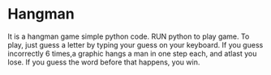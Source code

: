 # Hangman
It is a hangman game simple python code. RUN python to play game. To play, just guess a letter by typing your guess on your keyboard. If you guess incorrectly 6 times,a graphic hangs a man in one step each, and atlast you lose. If you guess the word before that happens, you win. 
